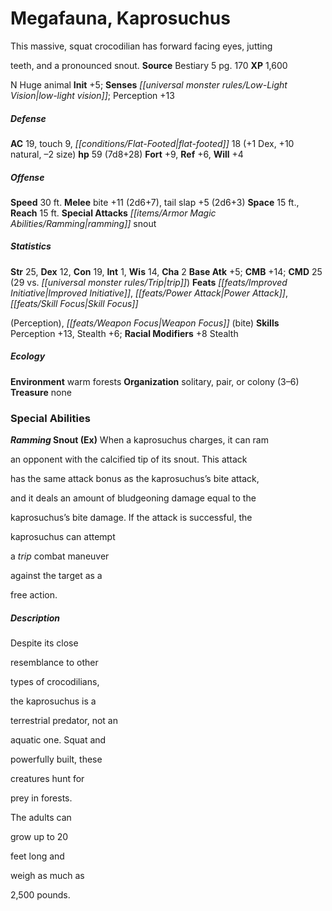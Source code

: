 ﻿---
cssclass: [monsters]
title1: Megafauna, Kaprosuchus
desc_short: This massive, squat crocodilian has forward facing eyes, juttingteeth,
  and a pronounced snout.
title2: Kaprosuchus
CR: 5
sources:
- name: Bestiary 5
  page: 170
  link: http://paizo.com/products/btpy9g9x?Pathfinder-Roleplaying-Game-Bestiary-5
XP: 1600
alignment: N
size: Huge
type: animal
initiative:
  bonus: 5
senses:
  low-light vision: true
AC:
  AC: 19
  touch: 9
  flat_footed: 18
  components:
    dex: 1
    natural: 10
    size: -2
HP:
  HP: 59
  long: 7d8+28
saves:
  fort: 9
  ref: 6
  will: 4
speeds:
  base: 30
attacks:
  melee:
  - - text: bite +11 (2d6+7)
      entries:
      - - damage: 2d6+7
      attack: bite
      bonus:
      - 11
    - text: tail slap +5 (2d6+3)
      entries:
      - - damage: 2d6+3
      attack: tail slap
      bonus:
      - 5
  special:
  - ramming snout
space: 15
reach: 15
ability_scores:
  STR: 25
  DEX: 12
  CON: 19
  INT: 1
  WIS: 14
  CHA: 2
BAB: 5
CMB: 14
CMD: 25
CMD_other: 29 vs. trip
feats:
- name: Improved Initiative
- name: Power Attack
- name: Skill Focus(Perception)
- name: Weapon Focus (bite)
skills:
  Perception: 13
  Stealth: 6
  _racial_mods:
    Stealth:
      _: 8
ecology:
  environment: warm forests
  organization: solitary, pair, or colony (3-6)
  treasure_type: none
special_abilities:
  Ramming Snout (Ex): When a kaprosuchus charges, it can raman opponent with the calcified
    tip of its snout. This attackhas the same attack bonus as the kaprosuchus's bite
    attack,and it deals an amount of bludgeoning damage equal to thekaprosuchus's
    bite damage. If the attack is successful, thekaprosuchus can attempta trip combat
    maneuveragainst the target as afree action.
desc_long: Despite its closeresemblance to othertypes of crocodilians,the kaprosuchus
  is aterrestrial predator, not anaquatic one. Squat andpowerfully built, thesecreatures
  hunt forprey in forests.The adults cangrow up to 20feet long andweigh as much as2,500
  pounds.

---

# Megafauna, Kaprosuchus
This massive, squat crocodilian has forward facing eyes, jutting

teeth, and a pronounced snout.
**Source** Bestiary 5 pg. 170
**XP** 1,600

N Huge animal
**Init** +5; **Senses** _[[universal monster rules/Low-Light Vision|low-light vision]]_; Perception +13

##### Defense

**AC** 19, touch 9, _[[conditions/Flat-Footed|flat-footed]]_ 18 (+1 Dex, +10 natural, –2 size)
**hp** 59 (7d8+28)
**Fort** +9, **Ref** +6, **Will** +4

##### Offense
**Speed** 30 ft.
**Melee** bite +11 (2d6+7), tail slap +5 (2d6+3)
**Space** 15 ft., **Reach** 15 ft.
**Special Attacks** _[[items/Armor Magic Abilities/Ramming|ramming]]_ snout

##### Statistics
**Str** 25, **Dex** 12, **Con** 19, **Int** 1, **Wis** 14, **Cha** 2
**Base Atk** +5; **CMB** +14; **CMD** 25 (29 vs. _[[universal monster rules/Trip|trip]]_)
**Feats** _[[feats/Improved Initiative|Improved Initiative]]_, _[[feats/Power Attack|Power Attack]]_, _[[feats/Skill Focus|Skill Focus]]_

(Perception), _[[feats/Weapon Focus|Weapon Focus]]_ (bite)
**Skills** Perception +13, Stealth +6; **Racial Modifiers** +8 Stealth

##### Ecology

**Environment** warm forests
**Organization** solitary, pair, or colony (3–6)
**Treasure** none

### Special Abilities

**_Ramming_ Snout (Ex)** When a kaprosuchus charges, it can ram

an opponent with the calcified tip of its snout. This attack

has the same attack bonus as the kaprosuchus’s bite attack,

and it deals an amount of bludgeoning damage equal to the

kaprosuchus’s bite damage. If the attack is successful, the

kaprosuchus can attempt

a _trip_ combat maneuver

against the target as a

free action.

##### Description

Despite its close

resemblance to other

types of crocodilians,

the kaprosuchus is a

terrestrial predator, not an

aquatic one. Squat and

powerfully built, these

creatures hunt for

prey in forests.

The adults can

grow up to 20

feet long and

weigh as much as

2,500 pounds.
